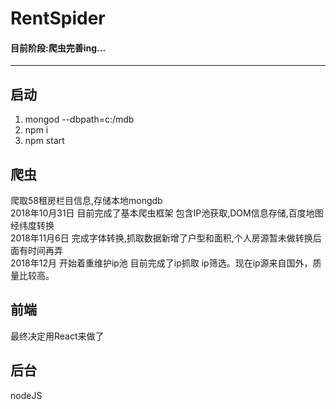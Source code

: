 # RentSpider 

#### 目前阶段:爬虫完善ing...  
---
## 启动
1. mongod --dbpath=c:/mdb
2. npm i 
3. npm start 

## 爬虫
爬取58租房栏目信息,存储本地mongdb  
2018年10月31日 目前完成了基本爬虫框架 包含IP池获取,DOM信息存储,百度地图经纬度转换  
2018年11月6日 完成字体转换,抓取数据新增了户型和面积,个人房源暂未做转换后面有时间再弄  
2018年12月 开始着重维护ip池 目前完成了ip抓取 ip筛选。现在ip源来自国外，质量比较高。

## 前端
最终决定用React来做了
## 后台
nodeJS